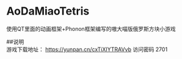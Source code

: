 # AoDaMiaoTetris
使用QT里面的动画框架+Phonon框架编写的嗷大喵版俄罗斯方块小游戏

##说明  
游戏下载地址： https://yunpan.cn/cxTiXIYTRAVvb 访问密码 2701
